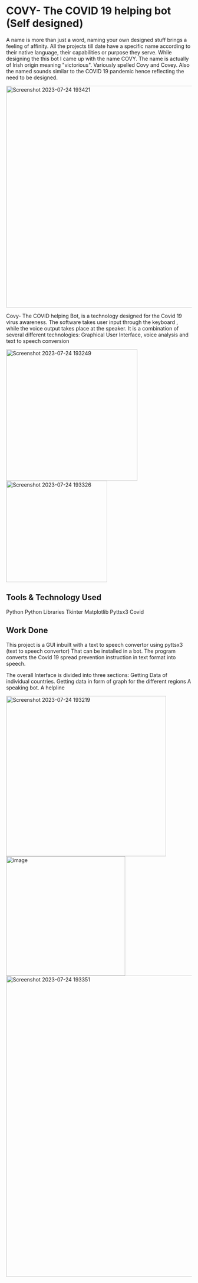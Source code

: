 <h1>COVY- The COVID 19 helping bot (Self designed)</h1>

A name is more than just a word, naming your own designed stuff brings a feeling of affinity. 
All the projects till date have a specific name according to their native language, their 
capabilities or purpose they serve. While designing the this bot I came up with the name COVY. 
The name is actually of Irish origin meaning "victorious". Variously spelled Covy and Covey. 
Also the named sounds similar to the COVID 19 pandemic hence reflecting the need to be 
designed.


<img width="600" alt="Screenshot 2023-07-24 193421" src="https://github.com/sam2611/CovidBotAssistant/assets/84084388/5a3f6517-49c8-4c47-8c88-dc057adc60a3">

Covy- The COVID helping Bot, is a technology designed for the Covid 19 virus awareness. 
The software takes user input through the keyboard , while the voice output takes place at the 
speaker. It is a combination of several different technologies: Graphical User Interface, voice 
analysis and text to speech conversion


<img width="356" alt="Screenshot 2023-07-24 193249" src="https://github.com/sam2611/CovidBotAssistant/assets/84084388/7eabb369-f31e-436c-ae91-17d2a54e16d5">
<img width="274" alt="Screenshot 2023-07-24 193326" src="https://github.com/sam2611/CovidBotAssistant/assets/84084388/864b22ba-77f9-4476-beb6-ac32e00eadf5">


<h2> Tools & Technology Used</h2>
Python
Python Libraries 
Tkinter
Matplotlib
Pyttsx3
Covid


<h2> Work Done</h2>
This project is a GUI inbuilt with a text to speech convertor using pyttsx3 (text to speech 
convertor) That can be installed in a bot. The program converts the Covid 19 spread 
prevention instruction in text format into speech.

The overall Interface is divided into three sections: 
Getting Data of individual countries.
Getting data in form of graph for the different regions
A speaking bot.
A helpline

<img width="434" alt="Screenshot 2023-07-24 193219" src="https://github.com/sam2611/CovidBotAssistant/assets/84084388/01c628db-77f7-473a-975d-a59ef85ee522">

<img width="323" alt="image" src="https://github.com/sam2611/CovidBotAssistant/assets/84084388/2e34f299-2a91-4490-8732-d1c75887dfd0">

<img width="815" alt="Screenshot 2023-07-24 193351" src="https://github.com/sam2611/CovidBotAssistant/assets/84084388/29e75690-2e98-439b-9f0a-78098f00a977">

